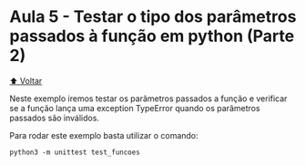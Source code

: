 # Aula 5 - Testar o tipo dos parâmetros passados à função em python (Parte 2)

[⬆️ Voltar](https://github.com/Geofisicando/python-orientado-a-testes/tree/main#%C3%ADndice)

Neste exemplo iremos testar os parâmetros passados a função e verificar se a função lança uma exception TypeError quando os parâmetros passados são inválidos.

Para rodar este exemplo basta utilizar o comando:

```
python3 -m unittest test_funcoes
```
